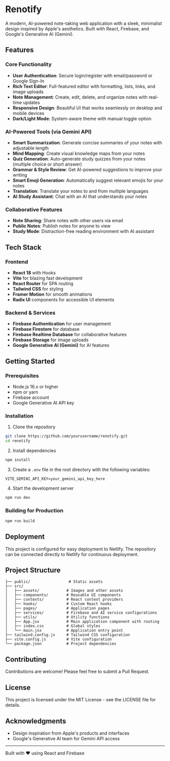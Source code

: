 # Renotify

A modern, AI-powered note-taking web application with a sleek, minimalist design inspired by Apple's aesthetics. Built with React, Firebase, and Google's Generative AI (Gemini).

## Features

### Core Functionality
- **User Authentication**: Secure login/register with email/password or Google Sign-In
- **Rich Text Editor**: Full-featured editor with formatting, lists, links, and image uploads
- **Note Management**: Create, edit, delete, and organize notes with real-time updates
- **Responsive Design**: Beautiful UI that works seamlessly on desktop and mobile devices
- **Dark/Light Mode**: System-aware theme with manual toggle option

### AI-Powered Tools (via Gemini API)
- **Smart Summarization**: Generate concise summaries of your notes with adjustable length
- **Mind Mapping**: Create visual knowledge maps from your notes
- **Quiz Generation**: Auto-generate study quizzes from your notes (multiple choice or short answer)
- **Grammar & Style Review**: Get AI-powered suggestions to improve your writing
- **Smart Emoji Generation**: Automatically suggest relevant emojis for your notes
- **Translation**: Translate your notes to and from multiple languages
- **AI Study Assistant**: Chat with an AI that understands your notes

### Collaborative Features
- **Note Sharing**: Share notes with other users via email
- **Public Notes**: Publish notes for anyone to view
- **Study Mode**: Distraction-free reading environment with AI assistant

## Tech Stack

### Frontend
- **React 18** with Hooks
- **Vite** for blazing fast development
- **React Router** for SPA routing
- **Tailwind CSS** for styling
- **Framer Motion** for smooth animations
- **Radix UI** components for accessible UI elements

### Backend & Services
- **Firebase Authentication** for user management
- **Firebase Firestore** for database
- **Firebase Realtime Database** for collaborative features
- **Firebase Storage** for image uploads
- **Google Generative AI (Gemini)** for AI features

## Getting Started

### Prerequisites
- Node.js 16.x or higher
- npm or yarn
- Firebase account
- Google Generative AI API key

### Installation

1. Clone the repository
```bash
git clone https://github.com/yourusername/renotify.git
cd renotify
```

2. Install dependencies
```bash
npm install
```

3. Create a `.env` file in the root directory with the following variables:
```
VITE_GEMINI_API_KEY=your_gemini_api_key_here
```

4. Start the development server
```bash
npm run dev
```

### Building for Production
```bash
npm run build
```

## Deployment

This project is configured for easy deployment to Netlify. The repository can be connected directly to Netlify for continuous deployment.

## Project Structure

```
├── public/                 # Static assets
├── src/
│   ├── assets/            # Images and other assets
│   ├── components/        # Reusable UI components
│   ├── contexts/          # React context providers
│   ├── hooks/             # Custom React hooks
│   ├── pages/             # Application pages
│   ├── services/          # Firebase and AI service configurations
│   ├── utils/             # Utility functions
│   ├── App.jsx            # Main application component with routing
│   ├── index.css          # Global styles
│   └── main.jsx           # Application entry point
├── tailwind.config.js     # Tailwind CSS configuration
├── vite.config.js         # Vite configuration
└── package.json           # Project dependencies
```

## Contributing

Contributions are welcome! Please feel free to submit a Pull Request.

## License

This project is licensed under the MIT License - see the LICENSE file for details.

## Acknowledgments

- Design inspiration from Apple's products and interfaces
- Google's Generative AI team for Gemini API access

---

Built with ❤️ using React and Firebase
